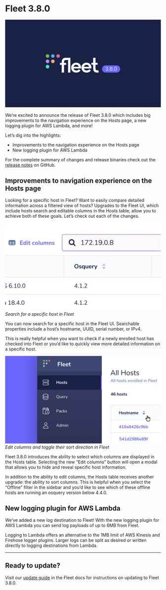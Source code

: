 # Fleet 3.8.0

![Fleet 3.8.0](../website/assets/images/articles/fleet-3.8.0-cover-1600x900@2x.jpg)

We’re excited to announce the release of Fleet 3.8.0 which includes big improvements to the navigation experience on the Hosts page, a new logging plugin for AWS Lambda, and more!

Let’s dig into the highlights:

- Improvements to the navigation experience on the Hosts page
- New logging plugin for AWS Lambda

For the complete summary of changes and release binaries check out the [release notes](https://github.com/fleetdm/fleet/releases/tag/3.8.0) on GitHub.

## Improvements to navigation experience on the Hosts page

Looking for a specific host in Fleet? Want to easily compare detailed information across a filtered view of hosts? Upgrades to the Fleet UI, which include hosts search and editable columns in the Hosts table, allow you to achieve both of these goals. Let’s check out each of the changes.

![Improvements to navigation experience on the Hosts page](../website/assets/images/articles/fleet-3.8.0-1-700x393@2x.jpg)
_Search for a specific host in Fleet_

You can now search for a specific host in the Fleet UI. Searchable properties include a host’s hostname, UUID, serial number, or IPv4.

This is really helpful when you want to check if a newly enrolled host has checked into Fleet or you’d like to quickly view more detailed information on a specific host.

![Edit columns](../website/assets/images/articles/fleet-3.8.0-2-700x393@2x.jpg)
_Edit columns and toggle their sort direction in Fleet_

Fleet 3.8.0 introduces the ability to select which columns are displayed in the Hosts table. Selecting the new “Edit columns” button will open a modal that allows you to hide and reveal specific host information.

In addition to the ability to edit columns, the Hosts table receives another upgrade: the ability to sort columns. This is helpful when you select the “Offline” filter in the sidebar and you’d like to see which of these offline hosts are running an osquery version below 4.4.0.

## New logging plugin for AWS Lambda

We’ve added a new log destination to Fleet! With the new logging plugin for AWS Lambda you can send log payloads of up to 6MB from Fleet.

Logging to Lambda offers an alternative to the 1MB limit of AWS Kinesis and Firehose logger plugins. Larger logs can be split as desired or written directly to logging destinations from Lambda.

---

## Ready to update?

Visit our [update guide](https://fleetdm.com/docs/using-fleet/updating-fleet) in the Fleet docs for instructions on updating to Fleet 3.8.0.

<meta name="category" value="releases">
<meta name="authorFullName" value="Noah Talerman">
<meta name="authorGitHubUsername" value="noahtalerman">
<meta name="publishedOn" value="2021-02-26">
<meta name="articleTitle" value="Fleet 3.8.0">
<meta name="articleImageUrl" value="../website/assets/images/articles/fleet-3.8.0-cover-1600x900@2x.jpg">